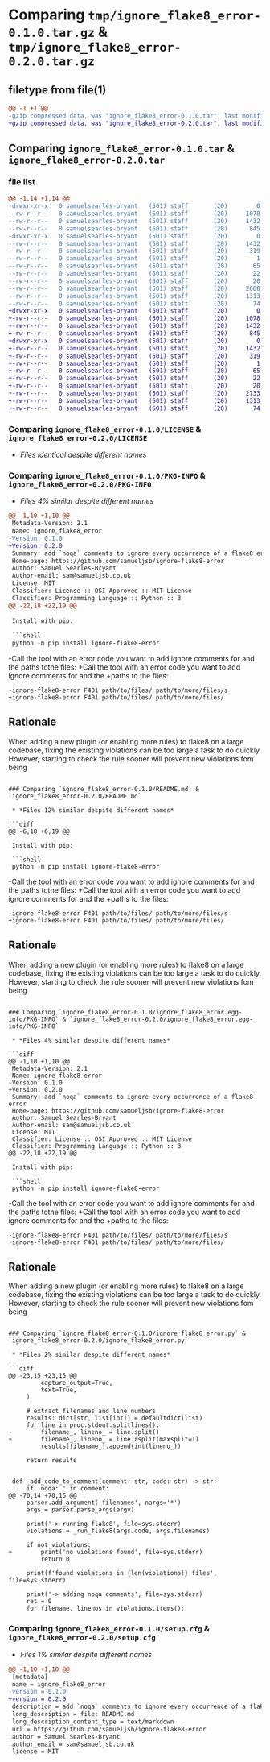 # Comparing `tmp/ignore_flake8_error-0.1.0.tar.gz` & `tmp/ignore_flake8_error-0.2.0.tar.gz`

## filetype from file(1)

```diff
@@ -1 +1 @@
-gzip compressed data, was "ignore_flake8_error-0.1.0.tar", last modified: Wed Jan 18 20:43:22 2023, max compression
+gzip compressed data, was "ignore_flake8_error-0.2.0.tar", last modified: Fri Apr 14 12:54:56 2023, max compression
```

## Comparing `ignore_flake8_error-0.1.0.tar` & `ignore_flake8_error-0.2.0.tar`

### file list

```diff
@@ -1,14 +1,14 @@
-drwxr-xr-x   0 samuelsearles-bryant   (501) staff       (20)        0 2023-01-18 20:43:22.534597 ignore_flake8_error-0.1.0/
--rw-r--r--   0 samuelsearles-bryant   (501) staff       (20)     1078 2023-01-17 16:02:21.000000 ignore_flake8_error-0.1.0/LICENSE
--rw-r--r--   0 samuelsearles-bryant   (501) staff       (20)     1432 2023-01-18 20:43:22.534731 ignore_flake8_error-0.1.0/PKG-INFO
--rw-r--r--   0 samuelsearles-bryant   (501) staff       (20)      845 2023-01-17 16:02:21.000000 ignore_flake8_error-0.1.0/README.md
-drwxr-xr-x   0 samuelsearles-bryant   (501) staff       (20)        0 2023-01-18 20:43:22.534271 ignore_flake8_error-0.1.0/ignore_flake8_error.egg-info/
--rw-r--r--   0 samuelsearles-bryant   (501) staff       (20)     1432 2023-01-18 20:43:22.000000 ignore_flake8_error-0.1.0/ignore_flake8_error.egg-info/PKG-INFO
--rw-r--r--   0 samuelsearles-bryant   (501) staff       (20)      319 2023-01-18 20:43:22.000000 ignore_flake8_error-0.1.0/ignore_flake8_error.egg-info/SOURCES.txt
--rw-r--r--   0 samuelsearles-bryant   (501) staff       (20)        1 2023-01-18 20:43:22.000000 ignore_flake8_error-0.1.0/ignore_flake8_error.egg-info/dependency_links.txt
--rw-r--r--   0 samuelsearles-bryant   (501) staff       (20)       65 2023-01-18 20:43:22.000000 ignore_flake8_error-0.1.0/ignore_flake8_error.egg-info/entry_points.txt
--rw-r--r--   0 samuelsearles-bryant   (501) staff       (20)       22 2023-01-18 20:43:22.000000 ignore_flake8_error-0.1.0/ignore_flake8_error.egg-info/requires.txt
--rw-r--r--   0 samuelsearles-bryant   (501) staff       (20)       20 2023-01-18 20:43:22.000000 ignore_flake8_error-0.1.0/ignore_flake8_error.egg-info/top_level.txt
--rw-r--r--   0 samuelsearles-bryant   (501) staff       (20)     2668 2023-01-18 20:37:11.000000 ignore_flake8_error-0.1.0/ignore_flake8_error.py
--rw-r--r--   0 samuelsearles-bryant   (501) staff       (20)     1313 2023-01-18 20:43:22.535810 ignore_flake8_error-0.1.0/setup.cfg
--rw-r--r--   0 samuelsearles-bryant   (501) staff       (20)       74 2023-01-17 16:02:21.000000 ignore_flake8_error-0.1.0/setup.py
+drwxr-xr-x   0 samuelsearles-bryant   (501) staff       (20)        0 2023-04-14 12:54:56.071680 ignore_flake8_error-0.2.0/
+-rw-r--r--   0 samuelsearles-bryant   (501) staff       (20)     1078 2023-01-17 16:02:21.000000 ignore_flake8_error-0.2.0/LICENSE
+-rw-r--r--   0 samuelsearles-bryant   (501) staff       (20)     1432 2023-04-14 12:54:56.071970 ignore_flake8_error-0.2.0/PKG-INFO
+-rw-r--r--   0 samuelsearles-bryant   (501) staff       (20)      845 2023-01-18 23:15:29.000000 ignore_flake8_error-0.2.0/README.md
+drwxr-xr-x   0 samuelsearles-bryant   (501) staff       (20)        0 2023-04-14 12:54:56.071073 ignore_flake8_error-0.2.0/ignore_flake8_error.egg-info/
+-rw-r--r--   0 samuelsearles-bryant   (501) staff       (20)     1432 2023-04-14 12:54:56.000000 ignore_flake8_error-0.2.0/ignore_flake8_error.egg-info/PKG-INFO
+-rw-r--r--   0 samuelsearles-bryant   (501) staff       (20)      319 2023-04-14 12:54:56.000000 ignore_flake8_error-0.2.0/ignore_flake8_error.egg-info/SOURCES.txt
+-rw-r--r--   0 samuelsearles-bryant   (501) staff       (20)        1 2023-04-14 12:54:56.000000 ignore_flake8_error-0.2.0/ignore_flake8_error.egg-info/dependency_links.txt
+-rw-r--r--   0 samuelsearles-bryant   (501) staff       (20)       65 2023-04-14 12:54:56.000000 ignore_flake8_error-0.2.0/ignore_flake8_error.egg-info/entry_points.txt
+-rw-r--r--   0 samuelsearles-bryant   (501) staff       (20)       22 2023-04-14 12:54:56.000000 ignore_flake8_error-0.2.0/ignore_flake8_error.egg-info/requires.txt
+-rw-r--r--   0 samuelsearles-bryant   (501) staff       (20)       20 2023-04-14 12:54:56.000000 ignore_flake8_error-0.2.0/ignore_flake8_error.egg-info/top_level.txt
+-rw-r--r--   0 samuelsearles-bryant   (501) staff       (20)     2733 2023-01-18 23:20:28.000000 ignore_flake8_error-0.2.0/ignore_flake8_error.py
+-rw-r--r--   0 samuelsearles-bryant   (501) staff       (20)     1313 2023-04-14 12:54:56.073337 ignore_flake8_error-0.2.0/setup.cfg
+-rw-r--r--   0 samuelsearles-bryant   (501) staff       (20)       74 2023-01-17 16:02:21.000000 ignore_flake8_error-0.2.0/setup.py
```

### Comparing `ignore_flake8_error-0.1.0/LICENSE` & `ignore_flake8_error-0.2.0/LICENSE`

 * *Files identical despite different names*

### Comparing `ignore_flake8_error-0.1.0/PKG-INFO` & `ignore_flake8_error-0.2.0/PKG-INFO`

 * *Files 4% similar despite different names*

```diff
@@ -1,10 +1,10 @@
 Metadata-Version: 2.1
 Name: ignore_flake8_error
-Version: 0.1.0
+Version: 0.2.0
 Summary: add `noqa` comments to ignore every occurrence of a flake8 error
 Home-page: https://github.com/samueljsb/ignore-flake8-error
 Author: Samuel Searles-Bryant
 Author-email: sam@samueljsb.co.uk
 License: MIT
 Classifier: License :: OSI Approved :: MIT License
 Classifier: Programming Language :: Python :: 3
@@ -22,18 +22,19 @@
 
 Install with pip:
 
 ```shell
 python -m pip install ignore-flake8-error
 ```
 
-Call the tool with an error code you want to add ignore comments for and the paths tothe files:
+Call the tool with an error code you want to add ignore comments for and the
+paths to the files:
 
 ```shell
-ignore-flake8-error F401 path/to/files/ path/to/more/files/s
+ignore-flake8-error F401 path/to/files/ path/to/more/files/
 ```
 
 ## Rationale
 
 When adding a new plugin (or enabling more rules) to flake8 on a large codebase,
 fixing the existing violations can be too large a task to do quickly. However,
 starting to check the rule sooner will prevent new violations fom being
```

### Comparing `ignore_flake8_error-0.1.0/README.md` & `ignore_flake8_error-0.2.0/README.md`

 * *Files 12% similar despite different names*

```diff
@@ -6,18 +6,19 @@
 
 Install with pip:
 
 ```shell
 python -m pip install ignore-flake8-error
 ```
 
-Call the tool with an error code you want to add ignore comments for and the paths tothe files:
+Call the tool with an error code you want to add ignore comments for and the
+paths to the files:
 
 ```shell
-ignore-flake8-error F401 path/to/files/ path/to/more/files/s
+ignore-flake8-error F401 path/to/files/ path/to/more/files/
 ```
 
 ## Rationale
 
 When adding a new plugin (or enabling more rules) to flake8 on a large codebase,
 fixing the existing violations can be too large a task to do quickly. However,
 starting to check the rule sooner will prevent new violations fom being
```

### Comparing `ignore_flake8_error-0.1.0/ignore_flake8_error.egg-info/PKG-INFO` & `ignore_flake8_error-0.2.0/ignore_flake8_error.egg-info/PKG-INFO`

 * *Files 4% similar despite different names*

```diff
@@ -1,10 +1,10 @@
 Metadata-Version: 2.1
 Name: ignore-flake8-error
-Version: 0.1.0
+Version: 0.2.0
 Summary: add `noqa` comments to ignore every occurrence of a flake8 error
 Home-page: https://github.com/samueljsb/ignore-flake8-error
 Author: Samuel Searles-Bryant
 Author-email: sam@samueljsb.co.uk
 License: MIT
 Classifier: License :: OSI Approved :: MIT License
 Classifier: Programming Language :: Python :: 3
@@ -22,18 +22,19 @@
 
 Install with pip:
 
 ```shell
 python -m pip install ignore-flake8-error
 ```
 
-Call the tool with an error code you want to add ignore comments for and the paths tothe files:
+Call the tool with an error code you want to add ignore comments for and the
+paths to the files:
 
 ```shell
-ignore-flake8-error F401 path/to/files/ path/to/more/files/s
+ignore-flake8-error F401 path/to/files/ path/to/more/files/
 ```
 
 ## Rationale
 
 When adding a new plugin (or enabling more rules) to flake8 on a large codebase,
 fixing the existing violations can be too large a task to do quickly. However,
 starting to check the rule sooner will prevent new violations fom being
```

### Comparing `ignore_flake8_error-0.1.0/ignore_flake8_error.py` & `ignore_flake8_error-0.2.0/ignore_flake8_error.py`

 * *Files 2% similar despite different names*

```diff
@@ -23,15 +23,15 @@
         capture_output=True,
         text=True,
     )
 
     # extract filenames and line numbers
     results: dict[str, list[int]] = defaultdict(list)
     for line in proc.stdout.splitlines():
-        filename_, lineno_ = line.split()
+        filename_, lineno_ = line.rsplit(maxsplit=1)
         results[filename_].append(int(lineno_))
 
     return results
 
 
 def _add_code_to_comment(comment: str, code: str) -> str:
     if 'noqa: ' in comment:
@@ -70,14 +70,15 @@
     parser.add_argument('filenames', nargs='*')
     args = parser.parse_args(argv)
 
     print('-> running flake8', file=sys.stderr)
     violations = _run_flake8(args.code, args.filenames)
 
     if not violations:
+        print('no violations found', file=sys.stderr)
         return 0
 
     print(f'found violations in {len(violations)} files', file=sys.stderr)
 
     print('-> adding noqa comments', file=sys.stderr)
     ret = 0
     for filename, linenos in violations.items():
```

### Comparing `ignore_flake8_error-0.1.0/setup.cfg` & `ignore_flake8_error-0.2.0/setup.cfg`

 * *Files 1% similar despite different names*

```diff
@@ -1,10 +1,10 @@
 [metadata]
 name = ignore_flake8_error
-version = 0.1.0
+version = 0.2.0
 description = add `noqa` comments to ignore every occurrence of a flake8 error
 long_description = file: README.md
 long_description_content_type = text/markdown
 url = https://github.com/samueljsb/ignore-flake8-error
 author = Samuel Searles-Bryant
 author_email = sam@samueljsb.co.uk
 license = MIT
```

